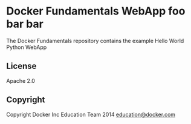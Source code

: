 Docker Fundamentals WebApp
foo bar bar
==========================

The Docker Fundamentals repository contains the example Hello World Python WebApp

## License

Apache 2.0

## Copyright

Copyright Docker Inc Education Team 2014 <education@docker.com>
